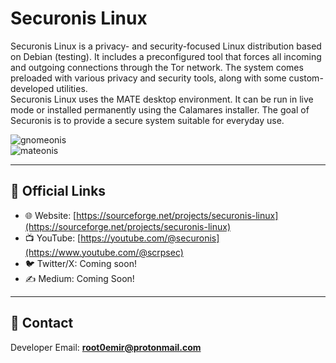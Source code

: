 # Securonis Linux

Securonis Linux is a privacy- and security-focused Linux distribution based on Debian (testing). It includes a preconfigured tool that forces all incoming and outgoing connections through the Tor network. The system comes preloaded with various privacy and security tools, along with some custom-developed utilities.  
Securonis Linux uses the MATE desktop environment. It can be run in live mode or installed permanently using the Calamares installer. The goal of Securonis is to provide a secure system suitable for everyday use.

![gnomeonis](https://github.com/user-attachments/assets/df400a8a-c875-4633-8904-e5a3bb8bba51)  
![mateonis](https://github.com/user-attachments/assets/1cb78d5a-55fc-4bce-9356-dcf82c7f9ff0)

---

## 🔗 Official Links

- 🌐 Website: [https://sourceforge.net/projects/securonis-linux](https://sourceforge.net/projects/securonis-linux)
- 📺 YouTube: [https://youtube.com/@securonis](https://www.youtube.com/@scrpsec)
- 🐦 Twitter/X: Coming soon!
- ✍️ Medium: Coming Soon!

---

## 📩 Contact

Developer Email: **root0emir@protonmail.com**
